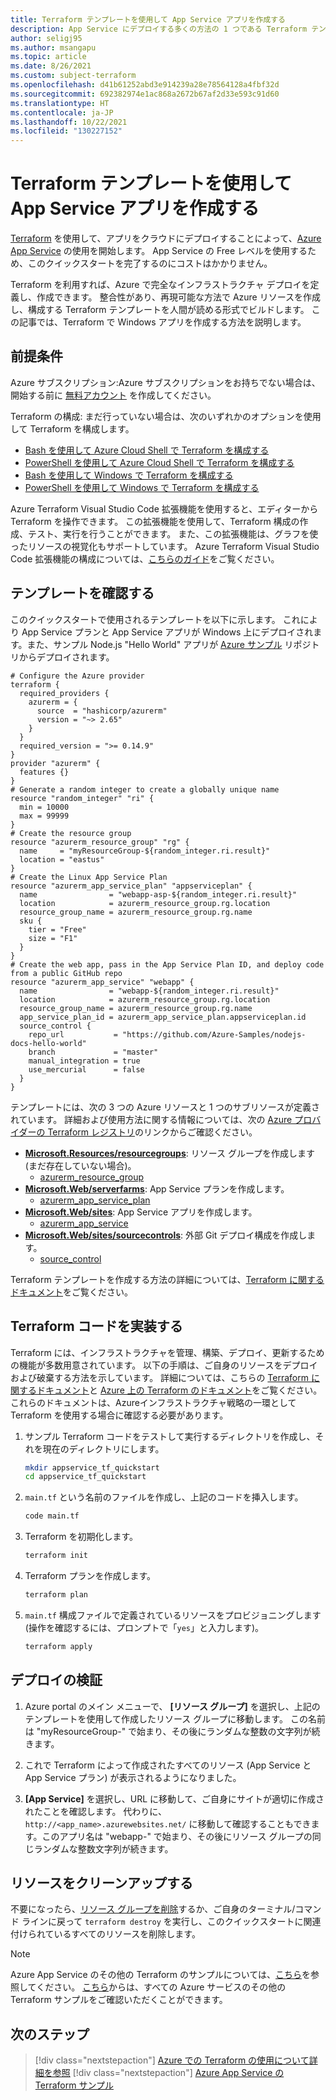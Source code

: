 ```yaml
---
title: Terraform テンプレートを使用して App Service アプリを作成する
description: App Service にデプロイする多くの方法の 1 つである Terraform テンプレートを使用して、Azure App Service への最初のアプリを数秒で作成します。
author: seligj95
ms.author: msangapu
ms.topic: article
ms.date: 8/26/2021
ms.custom: subject-terraform
ms.openlocfilehash: d41b61252abd3e914239a28e78564128a4fbf32d
ms.sourcegitcommit: 692382974e1ac868a2672b67af2d33e593c91d60
ms.translationtype: HT
ms.contentlocale: ja-JP
ms.lasthandoff: 10/22/2021
ms.locfileid: "130227152"
---
```

# <a name="create-app-service-app-using-a-terraform-template"></a>Terraform テンプレートを使用して App Service アプリを作成する

[Terraform](/azure/developer/terraform/) を使用して、アプリをクラウドにデプロイすることによって、[Azure App Service](overview.md) の使用を開始します。 App Service の Free レベルを使用するため、このクイックスタートを完了するのにコストはかかりません。

Terraform を利用すれば、Azure で完全なインフラストラクチャ デプロイを定義し、作成できます。 整合性があり、再現可能な方法で Azure リソースを作成し、構成する Terraform テンプレートを人間が読める形式でビルドします。 この記事では、Terraform で Windows アプリを作成する方法を説明します。

## <a name="prerequisites"></a>前提条件

Azure サブスクリプション:Azure サブスクリプションをお持ちでない場合は、開始する前に [無料アカウント](https://azure.microsoft.com/free/?ref=microsoft.com&utm_source=microsoft.com&utm_medium=docs&utm_campaign=visualstudio) を作成してください。

Terraform の構成: まだ行っていない場合は、次のいずれかのオプションを使用して Terraform を構成します。

* [Bash を使用して Azure Cloud Shell で Terraform を構成する](/azure/developer/terraform/get-started-cloud-shell-bash?tabs=bash)
* [PowerShell を使用して Azure Cloud Shell で Terraform を構成する](/azure/developer/terraform/get-started-cloud-shell-powershell?tabs=bash)
* [Bash を使用して Windows で Terraform を構成する](/azure/developer/terraform/get-started-windows-bash?tabs=bash)
* [PowerShell を使用して Windows で Terraform を構成する](/azure/developer/terraform/get-started-windows-powershell?tabs=bash)

Azure Terraform Visual Studio Code 拡張機能を使用すると、エディターから Terraform を操作できます。 この拡張機能を使用して、Terraform 構成の作成、テスト、実行を行うことができます。 また、この拡張機能は、グラフを使ったリソースの視覚化もサポートしています。 Azure Terraform Visual Studio Code 拡張機能の構成については、[こちらのガイド](/azure/developer/terraform/configure-vs-code-extension-for-terraform)をご覧ください。

## <a name="review-the-template"></a>テンプレートを確認する

このクイックスタートで使用されるテンプレートを以下に示します。 これにより App Service プランと App Service アプリが Windows 上にデプロイされます。また、サンプル Node.js "Hello World" アプリが [Azure サンプル](https://github.com/Azure-Samples) リポジトリからデプロイされます。

```hcl
# Configure the Azure provider
terraform {
  required_providers {
    azurerm = {
      source  = "hashicorp/azurerm"
      version = "~> 2.65"
    }
  }
  required_version = ">= 0.14.9"
}
provider "azurerm" {
  features {}
}
# Generate a random integer to create a globally unique name
resource "random_integer" "ri" {
  min = 10000
  max = 99999
}
# Create the resource group
resource "azurerm_resource_group" "rg" {
  name     = "myResourceGroup-${random_integer.ri.result}"
  location = "eastus"
}
# Create the Linux App Service Plan
resource "azurerm_app_service_plan" "appserviceplan" {
  name                = "webapp-asp-${random_integer.ri.result}"
  location            = azurerm_resource_group.rg.location
  resource_group_name = azurerm_resource_group.rg.name
  sku {
    tier = "Free"
    size = "F1"
  }
}
# Create the web app, pass in the App Service Plan ID, and deploy code from a public GitHub repo
resource "azurerm_app_service" "webapp" {
  name                = "webapp-${random_integer.ri.result}"
  location            = azurerm_resource_group.rg.location
  resource_group_name = azurerm_resource_group.rg.name
  app_service_plan_id = azurerm_app_service_plan.appserviceplan.id
  source_control {
    repo_url           = "https://github.com/Azure-Samples/nodejs-docs-hello-world"
    branch             = "master"
    manual_integration = true
    use_mercurial      = false
  }
}
```

テンプレートには、次の 3 つの Azure リソースと 1 つのサブリソースが定義されています。 詳細および使用方法に関する情報については、次の [Azure プロバイダーの Terraform レジストリ](https://registry.terraform.io/providers/hashicorp/azurerm/latest/docs)のリンクからご確認ください。

* [**Microsoft.Resources/resourcegroups**](/azure/templates/microsoft.resources/resourcegroups?tabs=json): リソース グループを作成します (まだ存在していない場合)。
  * [azurerm_resource_group](https://registry.terraform.io/providers/hashicorp/azurerm/latest/docs/resources/resource_group) 
* [**Microsoft.Web/serverfarms**](/azure/templates/microsoft.web/serverfarms): App Service プランを作成します。
  * [azurerm_app_service_plan](https://registry.terraform.io/providers/hashicorp/azurerm/latest/docs/resources/app_service_plan)
* [**Microsoft.Web/sites**](/azure/templates/microsoft.web/sites): App Service アプリを作成します。
  * [azurerm_app_service](https://registry.terraform.io/providers/hashicorp/azurerm/latest/docs/resources/app_service)
* [**Microsoft.Web/sites/sourcecontrols**](/azure/templates/microsoft.web/sites/sourcecontrols): 外部 Git デプロイ構成を作成します。
  * [source_control](https://registry.terraform.io/providers/hashicorp/azurerm/latest/docs/resources/app_service#source_control)

Terraform テンプレートを作成する方法の詳細については、[Terraform に関するドキュメント](https://learn.hashicorp.com/collections/terraform/azure-get-started?utm_source=WEBSITE&utm_medium=WEB_IO&utm_offer=ARTICLE_PAGE&utm_content=DOCS)をご覧ください。

## <a name="implement-the-terraform-code"></a>Terraform コードを実装する

Terraform には、インフラストラクチャを管理、構築、デプロイ、更新するための機能が多数用意されています。 以下の手順は、ご自身のリソースをデプロイおよび破棄する方法を示しています。 詳細については、こちらの [Terraform に関するドキュメント](https://learn.hashicorp.com/collections/terraform/azure-get-started?utm_source=WEBSITE&utm_medium=WEB_IO&utm_offer=ARTICLE_PAGE&utm_content=DOCS)と [Azure 上の Terraform のドキュメント](/azure/developer/terraform/)をご覧ください。これらのドキュメントは、Azureインフラストラクチャ戦略の一環として Terraform を使用する場合に確認する必要があります。

1. サンプル Terraform コードをテストして実行するディレクトリを作成し、それを現在のディレクトリにします。

    ```bash
    mkdir appservice_tf_quickstart
    cd appservice_tf_quickstart
    ```

1. `main.tf` という名前のファイルを作成し、上記のコードを挿入します。

    ```bash
    code main.tf
    ```

1. Terraform を初期化します。

    ```bash
    terraform init
    ```

1. Terraform プランを作成します。

    ```bash
    terraform plan
    ```

1. `main.tf` 構成ファイルで定義されているリソースをプロビジョニングします (操作を確認するには、プロンプトで「`yes`」と入力します)。

    ```bash
    terraform apply
    ```

## <a name="validate-the-deployment"></a>デプロイの検証

1. Azure portal のメイン メニューで、 **[リソース グループ]** を選択し、上記のテンプレートを使用して作成したリソース グループに移動します。 この名前は "myResourceGroup-" で始まり、その後にランダムな整数の文字列が続きます。

1. これで Terraform によって作成されたすべてのリソース (App Service と App Service プラン) が表示されるようになりました。

1. **[App Service]** を選択し、URL に移動して、ご自身にサイトが適切に作成されたことを確認します。 代わりに、`http://<app_name>.azurewebsites.net/` に移動して確認することもできます。このアプリ名は "webapp-" で始まり、その後にリソース グループの同じランダムな整数文字列が続きます。

## <a name="clean-up-resources"></a>リソースをクリーンアップする

不要になったら、[リソース グループを削除](../azure-resource-manager/management/delete-resource-group.md?tabs=azure-portal#delete-resource-group)するか、ご自身のターミナル/コマンド ラインに戻って `terraform destroy` を実行し、このクイックスタートに関連付けられているすべてのリソースを削除します。

> [!NOTE]
> Azure App Service のその他の Terraform のサンプルについては、[こちら](./samples-terraform.md)を参照してください。 [こちら](https://github.com/hashicorp/terraform-provider-azurerm/tree/main/examples)からは、すべての Azure サービスのその他の Terraform サンプルをご確認いただくことができます。
## <a name="next-steps"></a>次のステップ

> [!div class="nextstepaction"] 
> [Azure での Terraform の使用について詳細を参照](/azure/terraform)
> [!div class="nextstepaction"] 
> [Azure App Service の Terraform サンプル](./samples-terraform.md)